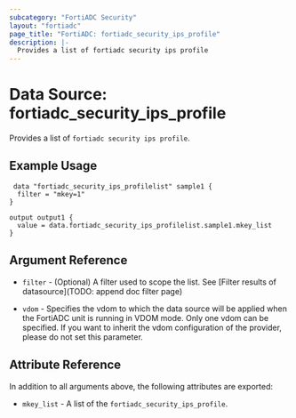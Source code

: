 ```yaml
---
subcategory: "FortiADC Security"
layout: "fortiadc"
page_title: "FortiADC: fortiadc_security_ips_profile"
description: |-
  Provides a list of fortiadc security ips profile
---
```


# Data Source: fortiadc_security_ips_profile
Provides a list of `fortiadc security ips profile`.

## Example Usage

```hcl
 data "fortiadc_security_ips_profilelist" sample1 {
  filter = "mkey=1"
}

output output1 {
  value = data.fortiadc_security_ips_profilelist.sample1.mkey_list
}
```

## Argument Reference

* `filter` - (Optional) A filter used to scope the list. See [Filter results of datasource](TODO: append doc filter page)

* `vdom` - Specifies the vdom to which the data source will be applied when the FortiADC unit is running in VDOM mode. Only one vdom can be specified. If you want to inherit the vdom configuration of the provider, please do not set this parameter.

## Attribute Reference

In addition to all arguments above, the following attributes are exported:

* `mkey_list` -  A list of the `fortiadc_security_ips_profile`.
